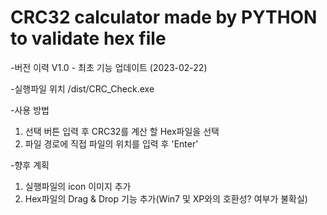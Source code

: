 # CRC32 calculator made by PYTHON to validate hex file

 -버전 이력
V1.0 - 최초 기능 업데이트 (2023-02-22)

 -실행파일 위치
/dist/CRC_Check.exe

 -사용 방법
1) 선택 버튼 입력 후 CRC32를 계산 할 Hex파일을 선택
2) 파일 경로에 직접 파일의 위치를 입력 후 'Enter'
 
 -향후 계획
1) 실행파일의 icon 이미지 추가
2) Hex파일의 Drag & Drop 기능 추가(Win7 및 XP와의 호환성? 여부가 불확실)
